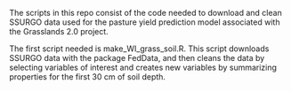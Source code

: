 The scripts in this repo consist of the code needed to download and clean SSURGO data used for the pasture yield prediction model associated with the Grasslands 2.0 project.

The first script needed is make_WI_grass_soil.R. This script downloads SSURGO data with the package FedData, and then cleans the data by selecting variables of interest and creates new variables by summarizing properties for the first 30 cm of soil depth.



